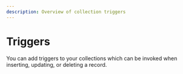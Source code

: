 ```yaml
---
description: Overview of collection triggers
---
```


# Triggers

You can add triggers to your collections which can be invoked when inserting, updating, or deleting a record.


